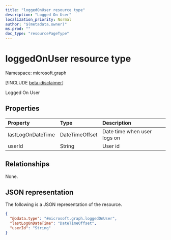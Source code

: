 ```yaml
---
title: "loggedOnUser resource type"
description: "Logged On User"
localization_priority: Normal
author: "$(metadata.owner)"
ms.prod: ""
doc_type: "resourcePageType"
---
```


# loggedOnUser resource type

Namespace: microsoft.graph

[!INCLUDE [beta-disclaimer](../../includes/beta-disclaimer.md)]

Logged On User

## Properties

| Property          | Type           | Description                 |
| :---------------- | :------------- | :-------------------------- |
| lastLogOnDateTime | DateTimeOffset | Date time when user logs on |
| userId            | String         | User id                     |

## Relationships

None.

## JSON representation

The following is a JSON representation of the resource.

<!-- {
  "blockType": "resource",
  "@odata.type": "microsoft.graph.loggedOnUser",
}
-->

```json
{
  "@odata.type": "#microsoft.graph.loggedOnUser",
  "lastLogOnDateTime": "DateTimeOffset",
  "userId": "String"
}
```